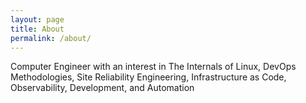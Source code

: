 ```yaml
---
layout: page
title: About
permalink: /about/
---
```


Computer Engineer with an interest in The Internals of Linux, DevOps Methodologies, Site Reliability Engineering, Infrastructure as Code, Observability, Development, and Automation
